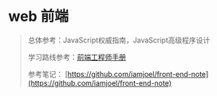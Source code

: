 # web 前端

> 总体参考：JavaScript权威指南，JavaScript高级程序设计
> 
> 学习路线参考：[前端工程师手册](https://leohxj.gitbooks.io/front-end-database/content/ "前端工程师手册")
> 
>参考笔记： [https://github.com/iamjoel/front-end-note](https://github.com/iamjoel/front-end-note)